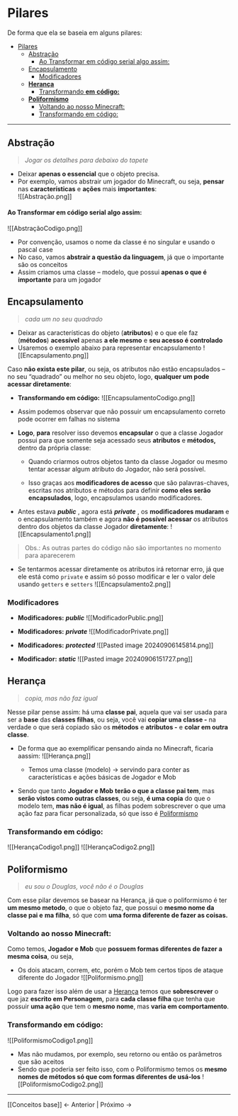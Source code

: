 # Pilares
De forma que ela se baseia em alguns pilares:

<!-- TOC -->
* [Pilares](#pilares)
  * [Abstração](#abstração)
      * [Ao Transformar em código serial algo assim:](#ao-transformar-em-código-serial-algo-assim)
  * [Encapsulamento](#encapsulamento-)
    * [Modificadores](#modificadores)
  * [**Herança**](#herança)
    * [Transformando **em** **código:**](#transformando-em-código)
  * [**Poliformismo**](#poliformismo-)
    * [Voltando ao nosso Minecraft:](#voltando-ao-nosso-minecraft)
    * [Transformando em código:](#transformando-em-código-1)
<!-- TOC -->

---


## Abstração

> _Jogar os detalhes para debaixo do tapete_

- Deixar **apenas o essencial** que o objeto precisa.
- Por exemplo, vamos abstrair um jogador do Minecraft, ou seja, **pensar** nas **características** e **ações** mais **importantes**:    
­![[Abstração.png]]

#### Ao Transformar em código serial algo assim:
![[AbstraçãoCodigo.png]]
- Por convenção, usamos o nome da  classe é no singular e usando o pascal case
- No caso, vamos **abstrair a questão da linguagem**, já que o importante são os conceitos
- Assim criamos uma classe – modelo, que possui **apenas o que é importante** para um jogador

## Encapsulamento 

> _cada um no seu quadrado_

- Deixar as características do objeto (**atributos**) e o que ele faz (**métodos**) **acessível** apenas **a ele mesmo** e **seu acesso é controlado**
- Usaremos o exemplo abaixo para representar encapsulamento
![[Encapsulamento.png]]

Caso **não exista este pilar**, ou seja, os atributos não estão encapsulados – no seu “quadrado” ou melhor no seu objeto, logo, **qualquer um pode acessar diretamente**:

- **Transformando em código:**
![[EncapsulamentoCodigo.png]]
- Assim podemos observar que não possuir um encapsulamento correto pode ocorrer em falhas no sistema

- **Logo**, **para** resolver isso devemos **encapsular** o que a classe Jogador possui para que somente seja acessado seus **atributos** e **métodos,** dentro da própria classe:
    - Quando criarmos outros objetos tanto da classe Jogador ou mesmo tentar acessar algum atributo do Jogador, não será possível.
    
    - Isso graças aos **modificadores de acesso** que são palavras-chaves, escritas nos atributos e métodos para definir **como eles serão encapsulados**, logo, encapsulamos usando modificadores.
        
- Antes estava _**public**_ , agora está _**private**_ , os **modificadores mudaram** e o encapsulamento também e agora **não é possível acessar** os atributos dentro dos objetos da classe Jogador **diretamente**:
![[Encapsulamento1.png]]

> Obs.: As outras partes do código não são importantes no momento para aparecerem
- Se tentarmos acessar diretamente os atributos irá retornar erro, já que ele está como `private` e assim só posso modificar e ler o valor dele usando `getters` e `setters`
![[Encapsulamento2.png]]

### Modificadores
- **Modificadores:** _**public**_
![[ModificadorPublic.png]]

- **Modificadores:** _**private**_
![[ModificadorPrivate.png]]

- **Modificadores:** _**protected**_
![[Pasted image 20240906145814.png]]

- **Modificador:**  _**static**_
![[Pasted image 20240906151727.png]]

##  **Herança**

> _copia, mas não faz igual_

Nesse pilar pense assim: há uma **classe pai**, aquela que vai ser usada para ser a **base** das **classes filhas**, ou seja, você vai **copiar uma classe -** na verdade o que será copiado são os **métodos** e **atributos -** e **colar em outra classe**.   
- De forma que ao exemplificar pensando ainda no Minecraft, ficaria aassim:
![[Herança.png]]
	- Temos uma classe (modelo) → servindo para conter as características e ações básicas de Jogador e Mob
        
- Sendo que tanto **Jogador e Mob** **terão o que a classe pai tem**, mas **serão vistos como outras classes**, ou seja, **é uma copia** do que o modelo tem, **mas não é igual**, as filhas podem sobrescrever o que uma ação faz para ficar personalizada, só que isso é [Poliformismo](#Poliformismo)

### Transformando **em** **código:**
![[HerançaCodigo1.png]]
![[HerançaCodigo2.png]]

## **Poliformismo** 
> _eu sou o Douglas, você não é o Douglas_

Com esse pilar devemos se basear na Herança, já que o poliformismo é ter **um mesmo metodo**, o que o objeto faz, que possui o **mesmo nome da classe pai e** **ma** **filha**, só que com **uma forma diferente de fazer as coisas.**

### Voltando ao nosso Minecraft:
Como temos, **Jogador e Mob** que **possuem formas diferentes de fazer a mesma coisa**, ou seja,

- Os dois atacam, correm, etc, porém o Mob tem certos tipos de ataque diferente do Jogador
![[Poliformismo.png]]


Logo para fazer isso além de usar a [Herança](#Herança) temos que **sobrescrever** o que jaz **escrito em Personagem,** para **cada classe filha** que tenha que possuir **uma ação** que tem o **mesmo nome**, mas **varia em comportamento**.

### Transformando em código:
  ![[PoliformismoCodigo1.png]]
- Mas não mudamos, por exemplo, seu retorno ou então os parâmetros que são aceitos
- Sendo que poderia ser feito isso, com o Poliformismo temos os **mesmo nomes de métodos só que com formas diferentes de usá-los**
![[PoliformismoCodigo2.png]]

---

[[Conceitos base]] <- Anterior | Próximo ->  